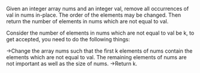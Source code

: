 
Given an integer array nums and an integer val, remove all occurrences of val in nums in-place. The order of the elements may be changed. Then return the number of elements in nums which are not equal to val.

Consider the number of elements in nums which are not equal to val be k, to get accepted, you need to do the following things:

->Change the array nums such that the first k elements of nums contain the elements which are not equal to val. The remaining elements of nums are not important as well as the size of nums.
->Return k.